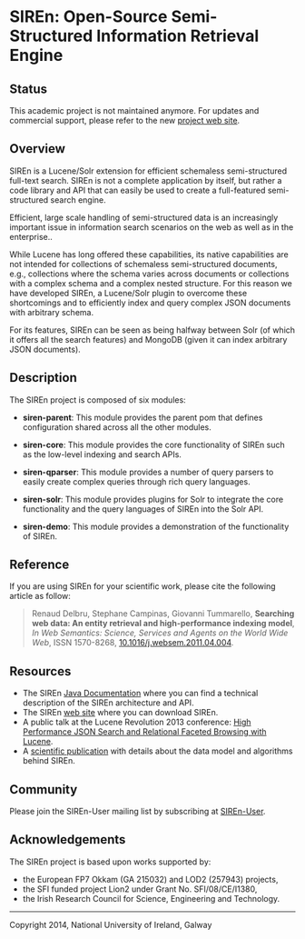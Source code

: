 # SIREn: Open-Source Semi-Structured Information Retrieval Engine

## Status

This academic project is not maintained anymore. For updates and commercial support, please
refer to the new [project web site](http://siren.solutions).

## Overview

SIREn is a Lucene/Solr extension for efficient schemaless semi-structured full-text search.
SIREn is not a complete application by itself, but rather a code library and API
that can easily be used to create a full-featured semi-structured search engine.

Efficient, large scale handling of semi-structured data is an increasingly
important issue in information search scenarios on the web as well as in the enterprise..

While Lucene has long offered these capabilities, its native capabilities are
not intended for collections of schemaless semi-structured documents, e.g.,
collections where the schema varies across documents or collections with a
complex schema and a complex nested structure. For this reason we have developed SIREn, a
Lucene/Solr plugin to overcome these shortcomings and to efficiently index and
query complex JSON documents with arbitrary schema.

For its features, SIREn can be seen as being halfway between Solr (of which
it offers all the search features) and MongoDB (given it can index arbitrary
JSON documents).

## Description

The SIREn project is composed of six modules:

* **siren-parent**: This module provides the parent pom that defines
configuration shared across all the other modules.

* **siren-core**: This module provides the core functionality of SIREn such
as the low-level indexing and search APIs.

* **siren-qparser**: This module provides a number of query parsers to easily
create complex queries through rich query languages.

* **siren-solr**: This module provides plugins for Solr to integrate the core
functionality and the query languages of SIREn into the Solr API.

* **siren-demo**: This module provides a demonstration of the functionality of
SIREn.

## Reference

If you are using SIREn for your scientific work, please cite the following article
as follow:

> Renaud Delbru, Stephane Campinas, Giovanni Tummarello, **Searching web data: An
> entity retrieval and high-performance indexing model**, *In Web Semantics:
> Science, Services and Agents on the World Wide Web*, ISSN 1570-8268,
> [10.1016/j.websem.2011.04.004](http://www.sciencedirect.com/science/article/pii/S1570826811000230).

## Resources

* The SIREn [Java Documentation](http://rdelbru.github.io/SIREn/site/1.0/apidocs/index.html) where you can find
a technical description of the SIREn architecture and API.
* The SIREn [web site](http://rdelbru.github.io/SIREn/) where you can download SIREn.
* A public talk at the Lucene Revolution 2013 conference: [High Performance JSON Search and Relational Faceted
Browsing with Lucene](http://www.youtube.com/watch?v=-KiZsx8GYtc).
* A [scientific publication](http://renaud.delbru.fr/doc/pub/jws2010-erm.pdf) with details about the data model
and algorithms behind SIREn.


## Community

Please join the SIREn-User mailing list by subscribing at [SIREn-User](https://groups.google.com/d/forum/siren-user).

## Acknowledgements

The SIREn project is based upon works supported by:

* the European FP7 Okkam (GA 215032) and LOD2 (257943) projects,
* the SFI funded project Lion2 under Grant No. SFI/08/CE/I1380,
* the Irish Research Council for Science, Engineering and Technology.

- - -

Copyright 2014, National University of Ireland, Galway
